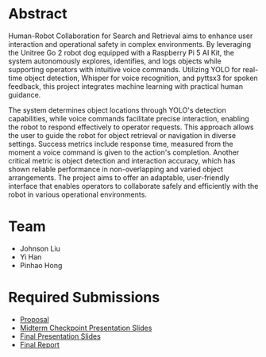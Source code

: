 # Abstract

Human-Robot Collaboration for Search and Retrieval aims to enhance user interaction and operational safety in complex environments. By leveraging the Unitree Go 2 robot dog equipped with a Raspberry Pi 5 AI Kit, the system autonomously explores, identifies, and logs objects while supporting operators with intuitive voice commands. Utilizing YOLO for real-time object detection, Whisper for voice recognition, and pyttsx3 for spoken feedback, this project integrates machine learning with practical human guidance.

The system determines object locations through YOLO's detection capabilities, while voice commands facilitate precise interaction, enabling the robot to respond effectively to operator requests. This approach allows the user to guide the robot for object retrieval or navigation in diverse settings. Success metrics include response time, measured from the moment a voice command is given to the action's completion. Another critical metric is object detection and interaction accuracy, which has shown reliable performance in non-overlapping and varied object arrangements. The project aims to offer an adaptable, user-friendly interface that enables operators to collaborate safely and efficiently with the robot in various operational environments.
# Team

* Johnson Liu
* Yi Han
* Pinhao Hong

# Required Submissions

* [Proposal](proposal)
* [Midterm Checkpoint Presentation Slides](https://docs.google.com/presentation/d/1Gt3JxEI7Tgr8xa24CuuhVtI2xg-8QDQdszcHvqaT014/edit?usp=sharing)
* [Final Presentation Slides](http://)
* [Final Report](report)
